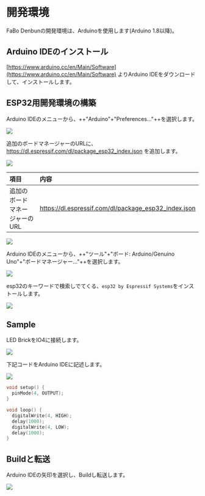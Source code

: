 # 開発環境

FaBo Denbunの開発環境は、Arduinoを使用します(Arduino 1.8以降)。

## Arduino IDEのインストール

[https://www.arduino.cc/en/Main/Software](https://www.arduino.cc/en/Main/Software) よりArduino IDEをダウンロードして、インストールします。

## ESP32用開発環境の構築

Arduino IDEのメニューから、++"Arduino"+"Preferences..."++を選択します。

![](./img/dev001.png)

追加のボードマネージャーのURLに、https://dl.espressif.com/dl/package_esp32_index.json を追加します。

![](./img/dev002.png)

|項目|内容|
|:--|:--|
|追加のボードマネージャーのURL|https://dl.espressif.com/dl/package_esp32_index.json|

![](./img/dev003.png)

Arduino IDEのメニューから、++"ツール"+"ボード: Arduino/Genuino Uno"+"ボードマネージャー..."++を選択します。

![](./img/dev004.png)

esp32のキーワードで検索しでてくる、`esp32 by Espressif Systems`をインストールします。

![](./img/dev005.png)

## Sample

LED BrickをIO4に接続します。

![](./img/led001.png)

下記コードをArduino IDEに記述します。

![](./img/dev006.png)

```c
void setup() {
  pinMode(4, OUTPUT);
}

void loop() {
  digitalWrite(4, HIGH);
  delay(1000);
  digitalWrite(4, LOW);
  delay(1000);
}
```

## Buildと転送

Arduino IDEの矢印を選択し、Buildし転送します。

![](./img/dev007.png)

